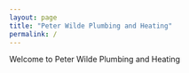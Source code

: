 ```yaml
---
layout: page
title: "Peter Wilde Plumbing and Heating"
permalink: /
---
```


Welcome to Peter Wilde Plumbing and Heating
